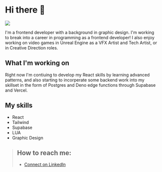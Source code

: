 # Hi there 👋
![](https://komarev.com/ghpvc/?username=cgstvsn)

I'm a frontend developer with a background in graphic design. I'm working to break into a career in programming as a frontend developer! I also enjoy working on video games in Unreal Engine as a VFX Artist and Tech Artist, or in Creative Direction roles.

## What I'm working on
Right now I'm contiuing to develop my React skills by learning advanced patterns, and also starting to incorperate some backend work into my skillset in the form of Postgres and Deno edge functions through Supabase and Vercel.

## My skills
- React
- Tailwind
- Supabase
- LUA
- Graphic Design

> ## How to reach me:
> - [Connect on LinkedIn](https://www.linkedin.com/in/cgustavson/)
